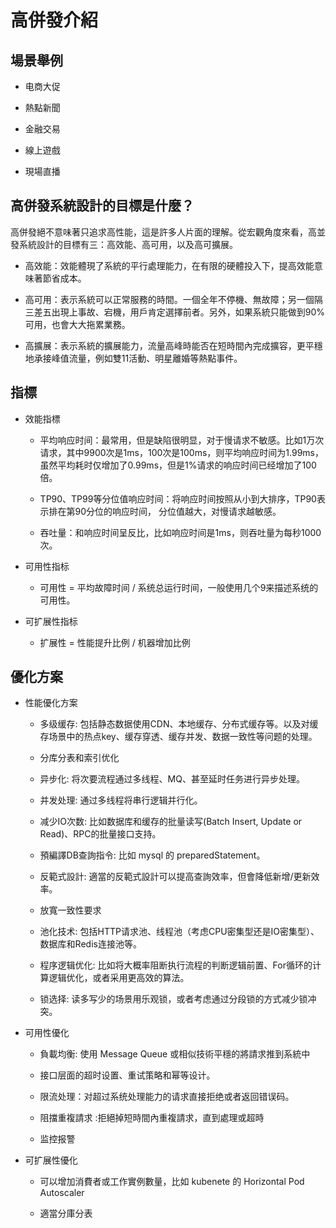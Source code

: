 # 高併發介紹

## 場景舉例

+ 电商大促

+ 熱點新聞

+ 金融交易

+ 線上遊戲

+ 現場直播

## 高併發系統設計的目標是什麼？

高併發絕不意味著只追求高性能，這是許多人片面的理解。從宏觀角度來看，高並發系統設計的目標有三：高效能、高可用，以及高可擴展。

+ 高效能：效能體現了系統的平行處理能力，在有限的硬體投入下，提高效能意味著節省成本。

+ 高可用：表示系統可以正常服務的時間。一個全年不停機、無故障；另一個隔三差五出現上事故、宕機，用戶肯定選擇前者。另外，如果系統只能做到90%可用，也會大大拖累業務。

+ 高擴展：表示系統的擴展能力，流量高峰時能否在短時間內完成擴容，更平穩地承接峰值流量，例如雙11活動、明星離婚等熱點事件。

## 指標

+ 效能指標

   + 平均响应时间：最常用，但是缺陷很明显，对于慢请求不敏感。比如1万次请求，其中9900次是1ms，100次是100ms，则平均响应时间为1.99ms，虽然平均耗时仅增加了0.99ms，但是1%请求的响应时间已经增加了100倍。

   + TP90、TP99等分位值响应时间：将响应时间按照从小到大排序，TP90表示排在第90分位的响应时间， 分位值越大，对慢请求越敏感。

   + 吞吐量：和响应时间呈反比，比如响应时间是1ms，则吞吐量为每秒1000次。

+ 可用性指标

   + 可用性 = 平均故障时间 / 系统总运行时间，一般使用几个9来描述系统的可用性。

+ 可扩展性指标

   + 扩展性 = 性能提升比例 / 机器增加比例


## 優化方案

+ 性能優化方案

    + 多级缓存: 包括静态数据使用CDN、本地缓存、分布式缓存等。以及对缓存场景中的热点key、缓存穿透、缓存并发、数据一致性等问题的处理。

    + 分库分表和索引优化

    + 异步化: 将次要流程通过多线程、MQ、甚至延时任务进行异步处理。

    + 并发处理: 通过多线程将串行逻辑并行化。

    + 减少IO次数: 比如数据库和缓存的批量读写(Batch Insert, Update or Read)、RPC的批量接口支持。

    + 預編譯DB查詢指令: 比如 mysql 的 preparedStatement。

    + 反範式設計: 適當的反範式設計可以提高查詢效率，但會降低新增/更新效率。

    + 放寬一致性要求

    + 池化技术: 包括HTTP请求池、线程池（考虑CPU密集型还是IO密集型）、数据库和Redis连接池等。

    + 程序逻辑优化: 比如将大概率阻断执行流程的判断逻辑前置、For循环的计算逻辑优化，或者采用更高效的算法。

    + 锁选择: 读多写少的场景用乐观锁，或者考虑通过分段锁的方式减少锁冲突。

+ 可用性優化

    + 負載均衡: 使用 Message Queue 或相似技術平穩的將請求推到系統中

    + 接口层面的超时设置、重试策略和幂等设计。
    
    + 限流处理：对超过系统处理能力的请求直接拒绝或者返回错误码。

    + 阻擋重複請求 :拒絕掉短時間內重複請求，直到處理或超時

    + 监控报警

+ 可扩展性優化

    + 可以增加消費者或工作實例數量，比如 kubenete 的 Horizontal Pod Autoscaler

    + 適當分庫分表









